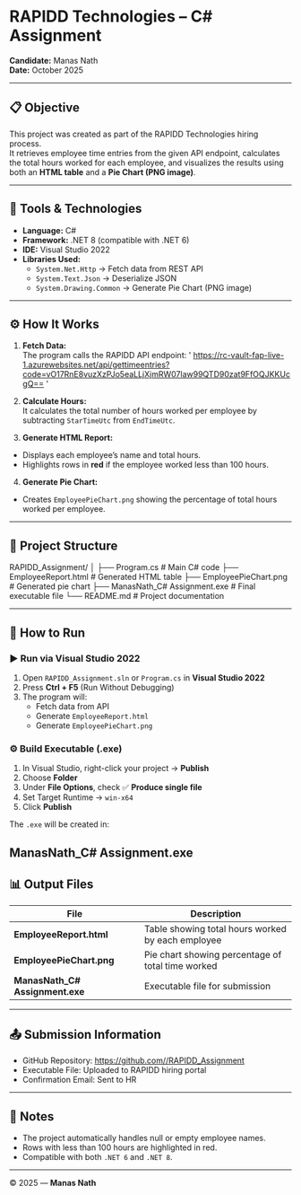 # RAPIDD Technologies – C# Assignment  
**Candidate:** Manas Nath  
**Date:** October 2025  

---

## 📋 Objective  
This project was created as part of the RAPIDD Technologies hiring process.  
It retrieves employee time entries from the given API endpoint, calculates the total hours worked for each employee, and visualizes the results using both an **HTML table** and a **Pie Chart (PNG image)**.

---

## 🧰 Tools & Technologies  
- **Language:** C#  
- **Framework:** .NET 8 (compatible with .NET 6)  
- **IDE:** Visual Studio 2022  
- **Libraries Used:**
  - `System.Net.Http` → Fetch data from REST API  
  - `System.Text.Json` → Deserialize JSON  
  - `System.Drawing.Common` → Generate Pie Chart (PNG image)  

---

## ⚙️ How It Works  

1. **Fetch Data:**  
   The program calls the RAPIDD API endpoint:
  ' https://rc-vault-fap-live-1.azurewebsites.net/api/gettimeentries?code=vO17RnE8vuzXzPJo5eaLLjXjmRW07law99QTD90zat9FfOQJKKUcgQ== '


3. **Calculate Hours:**  
It calculates the total number of hours worked per employee by subtracting `StarTimeUtc` from `EndTimeUtc`.

4. **Generate HTML Report:**  
- Displays each employee’s name and total hours.  
- Highlights rows in **red** if the employee worked less than 100 hours.

4. **Generate Pie Chart:**  
- Creates `EmployeePieChart.png` showing the percentage of total hours worked per employee.

---

## 🧱 Project Structure  

RAPIDD_Assignment/
│
├── Program.cs # Main C# code
├── EmployeeReport.html # Generated HTML table
├── EmployeePieChart.png # Generated pie chart
├── ManasNath_C# Assignment.exe # Final executable file
└── README.md # Project documentation


---

## 🧩 How to Run  

### ▶️ Run via Visual Studio 2022
1. Open `RAPIDD_Assignment.sln` or `Program.cs` in **Visual Studio 2022**  
2. Press **Ctrl + F5** (Run Without Debugging)  
3. The program will:
   - Fetch data from API  
   - Generate `EmployeeReport.html`  
   - Generate `EmployeePieChart.png`

### ⚙️ Build Executable (.exe)
1. In Visual Studio, right-click your project → **Publish**  
2. Choose **Folder**  
3. Under **File Options**, check ✅ **Produce single file**  
4. Set Target Runtime → `win-x64`  
5. Click **Publish**  

The `.exe` will be created in:  

ManasNath_C# Assignment.exe
---

## 📊 Output Files  

| File | Description |
|------|--------------|
| **EmployeeReport.html** | Table showing total hours worked by each employee |
| **EmployeePieChart.png** | Pie chart showing percentage of total time worked |
| **ManasNath_C# Assignment.exe** | Executable file for submission |

---

## 📤 Submission Information  
- GitHub Repository: [https://github.com/<your-username>/RAPIDD_Assignment](https://github.com/<your-username>/RAPIDD_Assignment)  
- Executable File: Uploaded to RAPIDD hiring portal  
- Confirmation Email: Sent to HR  

---

## 🧠 Notes  
- The project automatically handles null or empty employee names.  
- Rows with less than 100 hours are highlighted in red.  
- Compatible with both `.NET 6` and `.NET 8`.

---

© 2025 — **Manas Nath**
 


